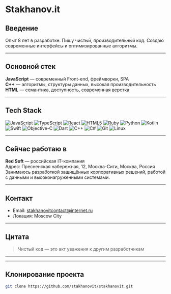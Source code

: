 # Stakhanov.it

## Введение

Опыт 8 лет в разработке. Пишу чистый, производительный код. Создаю современные интерфейсы и оптимизированные алгоритмы.

---

## Основной стек

**JavaScript** — современный Front-end, фреймворки, SPA  
**C++** — алгоритмы, структуры данных, высокая производительность  
**HTML** — семантика, доступность, современная верстка

---

## Tech Stack

![JavaScript](https://img.shields.io/badge/JavaScript-23272A?style=for-the-badge&logo=javascript&logoColor=F7DF1E)
![TypeScript](https://img.shields.io/badge/TypeScript-23272A?style=for-the-badge&logo=typescript&logoColor=3178C6)
![React](https://img.shields.io/badge/React-23272A?style=for-the-badge&logo=react&logoColor=61DAFB)
![HTML5](https://img.shields.io/badge/HTML5-23272A?style=for-the-badge&logo=html5&logoColor=E34F26)
![Ruby](https://img.shields.io/badge/Ruby-23272A?style=for-the-badge&logo=ruby&logoColor=CC342D)
![Python](https://img.shields.io/badge/Python-23272A?style=for-the-badge&logo=python&logoColor=3776AB)
![Kotlin](https://img.shields.io/badge/Kotlin-23272A?style=for-the-badge&logo=kotlin&logoColor=7F52FF)
![Swift](https://img.shields.io/badge/Swift-23272A?style=for-the-badge&logo=swift&logoColor=FA7343)
![Objective-C](https://img.shields.io/badge/Objective--C-23272A?style=for-the-badge&logo=apple&logoColor=white)
![Dart](https://img.shields.io/badge/Dart-23272A?style=for-the-badge&logo=dart&logoColor=0175C2)
![C++](https://img.shields.io/badge/C++-23272A?style=for-the-badge&logo=c%2B%2B&logoColor=00599C)
![C#](https://img.shields.io/badge/C%23-23272A?style=for-the-badge&logo=csharp&logoColor=239120)
![Git](https://img.shields.io/badge/Git-23272A?style=for-the-badge&logo=git&logoColor=F05032)
![Linux](https://img.shields.io/badge/Linux-23272A?style=for-the-badge&logo=linux&logoColor=FCC624)

---

## Сейчас работаю в

**Red Soft** — российская IT-компания  
Адрес: Пресненская набережная, 12, Москва-Сити, Москва, Россия  
Занимаюсь разработкой защищённых корпоративных решений, работой с данными и высоконагруженными системами.

---

## Контакт

- Email: stakhanovitcontact@internet.ru
- Локация: Moscow City

---

## Цитата

> Чистый код — это акт уважения к другим разработчикам

---


---

## Клонирование проекта

```sh
git clone https://github.com/stakhanovit/stakhanovit.git
```
